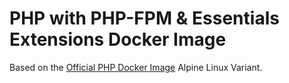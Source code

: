 # PHP with PHP-FPM & Essentials Extensions Docker Image

Based on the [Official PHP Docker Image](https://hub.docker.com/_/php) Alpine Linux Variant.
